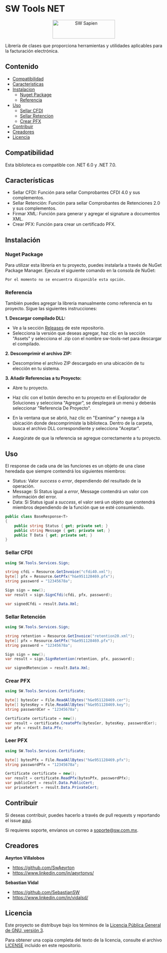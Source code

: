 # SW Tools NET

<div style="text-align:center">
  <img src="https://camo.githubusercontent.com/e73b75666b69c6e362ccc4f684ba0f180bebd8971b07821eb76163d3b1e84ba3/68747470733a2f2f646b613537356f666d34616f302e636c6f756466726f6e742e6e65742f70616765732d7472616e73616374696f6e616c5f6c6f676f732f726574696e612f36383731322f53575f736d61727465722d536572766963696f735f7765622e706e67" alt="SW Sapien" width="200" height="60">
</div>

Librería de clases que proporciona herramientas y utilidades aplicables para la facturación electrónica.

## Contenido

- [Compatibilidad](#compatibilidad)
- [Caracteristicas](#características)
- [Instalacion](#instalación)
  - [Nuget Package](#nuget-package)
  - [Referencia](#referencia)
- [Uso](#uso)
  - [Sellar CFDI](#sellar-cfdi)
  - [Sellar Retencion](#sellar-retención)
  - [Crear PFX](#crear-pfx)
- [Contribuir](#contribuir)
- [Creadores](#creadores)
- [Licencia](#licencia)

## Compatibilidad

Esta biblioteca es compatible con .NET 6.0 y .NET 7.0.

## Características

- Sellar CFDI: Función para sellar Comprobantes CFDI 4.0 y sus complementos.
- Sellar Retención: Función para sellar Comprobantes de Retenciones 2.0 y sus complementos.
- Firmar XML: Función para generar y agregar el signature a documentos XML.
- Crear PFX: Función para crear un certificado PFX.

## Instalación

### Nuget Package

Para utilizar esta librería en tu proyecto, puedes instalarla a través de NuGet Package Manager. Ejecuta el siguiente comando en la consola de NuGet:

```bash
Por el momento no se encuentra disponible esta opción.
```

### Referencia

También puedes agregar la librería manualmente como referencia en tu proyecto. Sigue las siguientes instrucciones:

**1. Descargar compilado DLL:**

- Ve a la sección [Releases](https://github.com/lunasoft/sw-tools-net/releases) de este repositorio.
- Selecciona la versión que deseas agregar, haz clic en la sección "Assets" y selecciona el .zip con el nombre sw-tools-net para descargar el compilado.

**2. Descomprimir el archivo ZIP:**

- Descomprime el archivo ZIP descargado en una ubicación de tu elección en tu sistema.

**3. Añadir Referencias a tu Proyecto:**

- Abre tu proyecto.

- Haz clic con el botón derecho en tu proyecto en el Explorador de Soluciones y selecciona "Agregar", se desplegará un menú y deberás seleccionar "Referencia De Proyecto".

- En la ventana que se abrió, haz clic en "Examinar" y navega a la ubicación donde descomprimiste la biblioteca. Dentro de la carpeta, busca el archivo DLL correspondiente y selecciona "Aceptar".

- Asegúrate de que la referencia se agregue correctamente a tu proyecto.

## Uso

El response de cada una de las funciones es un objeto de una clase heredada que siempre contendrá los siguientes miembros:

- Status: Valor _success_ o _error_, dependiendo del resultado de la operación.
- Message: Si Status igual a _error_, Message contendrá un valor con información del error.
- Data: Si Status igual a _success_, el valor será un objeto que contendrá miembros dependiendo de la función que se esté consumiendo.

```csharp
public class BaseResponse<T>
{
    public string Status { get; private set; }
    public string Message { get; private set; }
    public T Data { get; private set; }
}
```

### Sellar CFDI

```csharp
using SW.Tools.Services.Sign;

string cfdi = Resource.GetInvoice("cfdi40.xml");
byte[] pfx = Resource.GetPfx("h&e951128469.pfx");
string password = "12345678a";

Sign sign = new();
var result = sign.SignCfdi(cfdi, pfx, password);

var signedCfdi = result.Data.Xml;
```


### Sellar Retención

```csharp
using SW.Tools.Services.Sign;

string retention = Resource.GetInvoice("retention20.xml");
byte[] pfx = Resource.GetPfx("h&e951128469.pfx");
string password = "12345678a";

Sign sign = new();
var result = sign.SignRetention(retention, pfx, password);

var signedRetencion = result.Data.Xml;
```

### Crear PFX

```csharp
using SW.Tools.Services.Certificate;

byte[] bytesCer = File.ReadAllBytes("h&e951128469.cer");
byte[] bytesKey = File.ReadAllBytes("h&e951128469.key");
string passwordCer = "12345678a";

Certificate certificate = new();
var result = certificate.CreatePfx(bytesCer, bytesKey, passwordCer);
var pfx = result.Data.Pfx;
```

### Leer PFX

```csharp
using SW.Tools.Services.Certificate;

byte[] bytesPfx = File.ReadAllBytes("h&e951128469.pfx");
string passwordPfx = "12345678a";

Certificate certificate = new();
var result = certificate.ReadPfx(bytesPfx, passwordPfx);
var publicCert = result.Data.PublicCert;
var privateCert = result.Data.PrivateCert;
```

## Contribuir

Si deseas contribuir, puedes hacerlo a través de pull requests y reportando el issue [aqui](https://github.com/lunasoft/sw-tools-net/issues).

Si requieres soporte, envíanos un correo a [soporte@sw.com.mx](mailto:soporte@sw.com.mx).

## Creadores

**Aeyrton Villalobos**

- <https://github.com/SwAeyrton>
- <https://www.linkedin.com/in/aeyrtonvs/>

**Sebastian Vidal**

- <https://github.com/SebastianSW>
- <https://www.linkedin.com/in/vidalsd/>

## Licencia

Este proyecto se distribuye bajo los términos de la [Licencia Pública General de GNU, versión 3](https://www.gnu.org/licenses/gpl-3.0.html).

Para obtener una copia completa del texto de la licencia, consulte el archivo [LICENSE](LICENSE) incluido en este repositorio.
